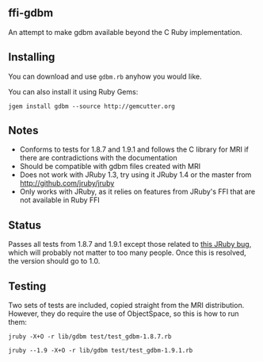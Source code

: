 ## ffi-gdbm

An attempt to make gdbm available beyond the C Ruby implementation.

## Installing

You can download and use `gdbm.rb` anyhow you would like.

You can also install it using Ruby Gems:

`jgem install gdbm --source http://gemcutter.org`

## Notes

* Conforms to tests for 1.8.7 and 1.9.1 and follows the C library for MRI if there are contradictions with the documentation
* Should be compatible with gdbm files created with MRI
* Does not work with JRuby 1.3, try using it JRuby 1.4 or the master from http://github.com/jruby/jruby
* Only works with JRuby, as it relies on features from JRuby's FFI that are not available in Ruby FFI 

## Status

Passes all tests from 1.8.7 and 1.9.1 except those related to [this JRuby bug](http://jira.codehaus.org/browse/JRUBY-4071), which will probably not matter to too many people. Once this is resolved, the version should go to 1.0.

## Testing

Two sets of tests are included, copied straight from the MRI distribution. However, they do require the use of ObjectSpace, so this is how to run them:

`jruby -X+O -r lib/gdbm test/test_gdbm-1.8.7.rb`

`jruby --1.9 -X+O -r lib/gdbm test/test_gdbm-1.9.1.rb`
